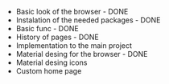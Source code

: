 - Basic look of the browser - DONE
- Instalation of the needed packages - DONE
- Basic func - DONE
- History of pages - DONE
- Implementation to the main project
- Material desing for the browser - DONE
- Material desing icons
- Custom home page

